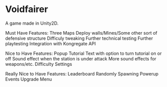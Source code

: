 # Voidfairer
A game made in Unity2D.

Must Have Features:
Three Maps
Deploy walls/Mines/Some other sort of defensive structure
Difficuly tweaking
Further technical testing
Further playtesting
Integration with Kongregate API

Nice to Have Features:
Popup Tutorial Text with option to turn tutorial on or off
Sound effect when the station is under attack
More sound effects for weapons/etc.
Difficulty Settings

Really Nice to Have Features:
Leaderboard
Randomly Spawning Powerup Events
Upgrade Menu